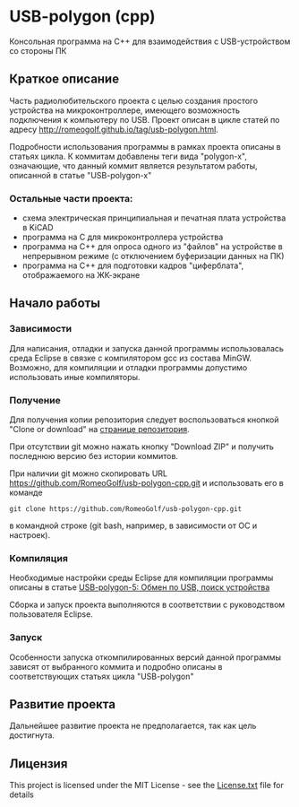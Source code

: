 # USB-polygon (cpp)

Консольная программа на C++ для взаимодействия с USB-устройством со стороны ПК

## Краткое описание

Часть радиолюбительского проекта с целью создания простого устройства на микроконтроллере, имеющего возможность подключения к компьютеру по USB. Проект описан в цикле статей по адресу <http://romeogolf.github.io/tag/usb-polygon.html>.

Подробности использования программы в рамках проекта описаны в статьях цикла. К коммитам добавлены теги вида "polygon-x", означающие, что данный коммит является результатом работы, описанной в статье "USB-polygon-x"

### Остальные части проекта:

* схема электрическая принципиальная и печатная плата устройства в KiCAD
* программа на C для микроконтроллера устройства
* программа на С++ для опроса одного из "файлов" на устройстве в непрерывном режиме (с отключением буферизации данных на ПК)
* программа на С++ для подготовки кадров "циферблата", отображаемого на ЖК-экране

## Начало работы

### Зависимости

Для написания, отладки и запуска данной программы использовалась среда Eclipse в связке с компилятором gcc из состава MinGW. Возможно, для компиляции и отладки программы допустимо использовать иные компиляторы.

### Получение

Для получения копии репозитория следует воспользоваться кнопкой "Clone or download" на [странице репозитория](https://github.com/RomeoGolf/usb-polygon-cpp).

При отсутствии git можно нажать кнопку "Download ZIP" и получить последнюю версию без истории коммитов.

При наличии git можно скопировать URL https://github.com/RomeoGolf/usb-polygon-cpp.git и использовать его в команде

~~~~
git clone https://github.com/RomeoGolf/usb-polygon-cpp.git
~~~~

в командной строке (git bash, например, в зависимости от ОС и настроек).

### Компиляция

Необходимые настройки среды Eclipse для компиляции программы описаны в статье [USB-polygon-5: Обмен по USB, поиск устройства](http://romeogolf.github.io/usb-polygon-5.html)

Сборка и запуск проекта выполняются в соответствии с руководством пользователя Eclipse.

### Запуск

Особенности запуска откомпилированных версий данной программы зависят от выбранного коммита и подробно описаны в соответствующих статьях цикла "USB-polygon"

## Развитие проекта

Дальнейшее развитие проекта не предполагается, так как цель достигнута.

## Лицензия

This project is licensed under the MIT License - see the [License.txt](LICENSE.txt) file for details


